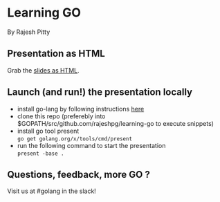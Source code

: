 
# Learning GO

By Rajesh Pitty

## Presentation as HTML

Grab the [slides as HTML](https://github.com/rajeshpg/learning-go/raw/master/getting-started-with-golang.zip).

## Launch (and run!) the presentation locally

- install go-lang by following instructions [here](https://nats.io/documentation/tutorials/go-install/)
- clone this repo (preferebly into $GOPATH/src/github.com/rajeshpg/learning-go to execute snippets)
- install go tool present \
  `go get golang.org/x/tools/cmd/present`
- run the following command to start the presentation \
  `present -base .`

## Questions, feedback, more GO ?

Visit us at #golang in the slack!
